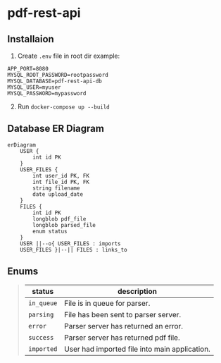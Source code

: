 # pdf-rest-api
## Installaion
1. Create ``.env`` file in root dir example: 
```
APP_PORT=8080
MYSQL_ROOT_PASSWORD=rootpassword
MYSQL_DATABASE=pdf-rest-api-db
MYSQL_USER=myuser
MYSQL_PASSWORD=mypassword
```

2. Run ``docker-compose up --build``


## Database ER Diagram
```mermaid
erDiagram
    USER {
        int id PK
    }
    USER_FILES {
        int user_id PK, FK
        int file_id PK, FK
        string filename
        date upload_date
    }
    FILES {
        int id PK
        longblob pdf_file
        longblob parsed_file
        enum status
    }
    USER ||--o{ USER_FILES : imports
    USER_FILES }|--|| FILES : links_to
```


## Enums
> |status| description|
> |------|------------|
> |`in_queue`| File is in queue for parser. |
> |`parsing`| File has been sent to parser server. |
> |`error`| Parser server has returned an error. |
> |`success`| Parser server has returned pdf file. |
> |`imported`| User had imported file into main application. |